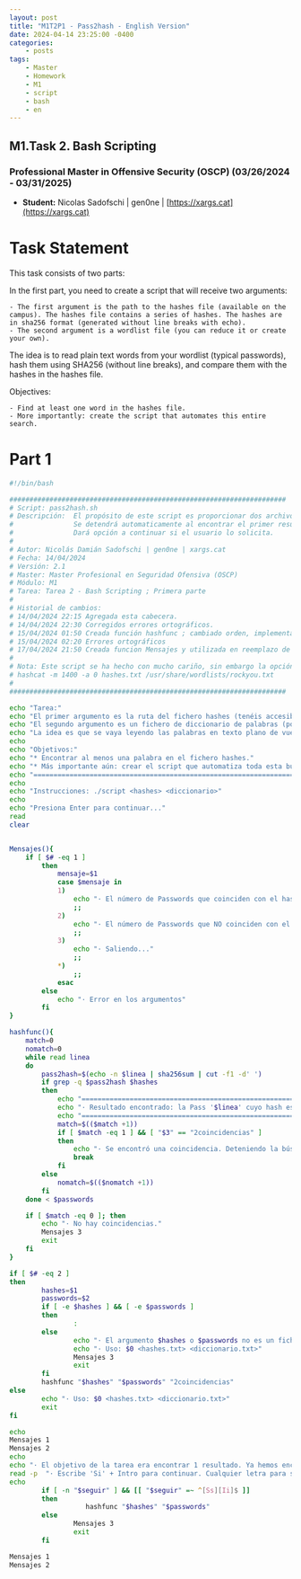 ```yaml
---
layout: post
title: "M1T2P1 - Pass2hash - English Version"
date: 2024-04-14 23:25:00 -0400
categories:
    - posts
tags:
    - Master
    - Homework
    - M1
    - script
    - bash
    - en
---
```


## M1.Task 2. Bash Scripting 

### Professional Master in Offensive Security (OSCP) (03/26/2024 - 03/31/2025)

- **Student:** Nicolas Sadofschi | gen0ne | [https://xargs.cat](https://xargs.cat)

# Task Statement

This task consists of two parts:

In the first part, you need to create a script that will receive two arguments:

    - The first argument is the path to the hashes file (available on the campus). The hashes file contains a series of hashes. The hashes are in sha256 format (generated without line breaks with echo).
    - The second argument is a wordlist file (you can reduce it or create your own).

The idea is to read plain text words from your wordlist (typical passwords), hash them using SHA256 (without line breaks), and compare them with the hashes in the hashes file.

Objectives: 

    - Find at least one word in the hashes file.
    - More importantly: create the script that automates this entire search.

# Part 1 
```bash
#!/bin/bash

#####################################################################
# Script: pass2hash.sh
# Descripción:  El propósito de este script es proporcionar dos archivos, uno de hashes y otro de passwords, con el fin de buscar coincidencias entre las passwords proporcionadas y los hashes.
#               Se detendrá automaticamente al encontrar el primer resultado ya que esté es el objetivo del enunciado.
#               Dará opción a continuar si el usuario lo solicita.
#
# Autor: Nicolás Damián Sadofschi | gen0ne | xargs.cat
# Fecha: 14/04/2024
# Versión: 2.1
# Master: Master Profesional en Seguridad Ofensiva (OSCP)
# Módulo: M1
# Tarea: Tarea 2 - Bash Scripting ; Primera parte
#
# Historial de cambios:
# 14/04/2024 22:15 Agregada esta cabecera.
# 14/04/2024 22:30 Corregidos errores ortográficos.
# 15/04/2024 01:50 Creada función hashfunc ; cambiado orden, implementada evaluación de dos resultados
# 15/04/2024 02:20 Errores ortográficos 
# 17/04/2024 21:50 Creada funcion Mensajes y utilizada en reemplazo de mensajes repetitivos
#
# Nota: Este script se ha hecho con mucho cariño, sin embargo la opción idonea sería usar 'hashcat' ya que fue diseñado para este uso (entre otros).
# hashcat -m 1400 -a 0 hashes.txt /usr/share/wordlists/rockyou.txt 
#
#####################################################################

echo "Tarea:"
echo "El primer argumento es la ruta del fichero hashes (tenéis accesible en el campus). El fichero hashes es un fichero que contiene una serie de hashes. Los hashes están en sha256 (generados sin salto de línea con el echo)."
echo "El segundo argumento es un fichero de diccionario de palabras (podéis reducirlo o crearlo)."
echo "La idea es que se vaya leyendo las palabras en texto plano de vuestro diccionario (típicas contraseñas) y vayáis hasheando en SHA256 (sin salto de línea) y comparando con las palabras del fichero hashes."
echo 
echo "Objetivos:"
echo "* Encontrar al menos una palabra en el fichero hashes."
echo "* Más importante aún: crear el script que automatiza toda esta búsqueda."
echo "======================================================================"
echo 
echo "Instrucciones: ./script <hashes> <diccionario>"
echo 
echo "Presiona Enter para continuar..."
read
clear


Mensajes(){
    if [ $# -eq 1 ]
        then
            mensaje=$1
            case $mensaje in
            1)
                echo "· El número de Passwords que coinciden con el hash es: $match"
                ;;
            2)
                echo "· El número de Passwords que NO coinciden con el hash es: $nomatch"
                ;;
            3)
                echo "· Saliendo..."
                ;;
            *)
                ;;
            esac
        else
            echo "· Error en los argumentos"
        fi
}

hashfunc(){
    match=0
    nomatch=0
    while read linea
    do
        pass2hash=$(echo -n $linea | sha256sum | cut -f1 -d' ')
        if grep -q $pass2hash $hashes 
        then
            echo "=========================================================================================="
            echo "· Resultado encontrado: la Pass '$linea' cuyo hash es $pass2hash está presente en $hashes"
            echo "=========================================================================================="
            match=$(($match +1))
            if [ $match -eq 1 ] && [ "$3" == "2coincidencias" ]
            then
                echo "· Se encontró una coincidencia. Deteniendo la búsqueda..."
                break
            fi
        else
            nomatch=$(($nomatch +1))
        fi
    done < $passwords

    if [ $match -eq 0 ]; then
        echo "· No hay coincidencias."
        Mensajes 3
        exit
    fi
}

if [ $# -eq 2 ]
then
        hashes=$1 
        passwords=$2 
        if [ -e $hashes ] && [ -e $passwords ]
        then
                :
        else
                echo "· El argumento $hashes o $passwords no es un fichero válido"
                echo "· Uso: $0 <hashes.txt> <diccionario.txt>"
                Mensajes 3
                exit
        fi
        hashfunc "$hashes" "$passwords" "2coincidencias" 
else
        echo "· Uso: $0 <hashes.txt> <diccionario.txt>"
        exit
fi

echo
Mensajes 1
Mensajes 2
echo
echo "· El objetivo de la tarea era encontrar 1 resultado. Ya hemos encontrado 1. ¿Quieres seguir?"
read -p  "· Escribe 'Si' + Intro para continuar. Cualquier letra para salir: " seguir
echo
        if [ -n "$seguir" ] && [[ "$seguir" =~ ^[Ss][Ii]$ ]]
        then
                   hashfunc "$hashes" "$passwords"
        else
                Mensajes 3
                exit
        fi

Mensajes 1
Mensajes 2
```